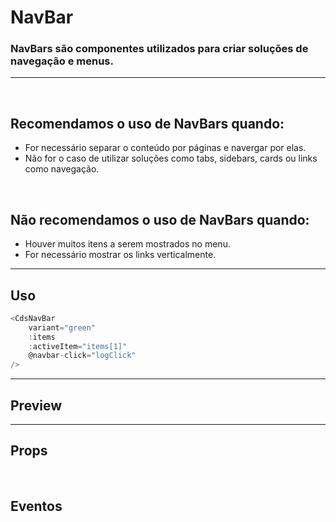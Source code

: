 # NavBar

### NavBars são componentes utilizados para criar soluções de navegação e menus.
---
<br />

## Recomendamos o uso de NavBars quando:
- For necessário separar o conteúdo por páginas e navergar por elas.
- Não for o caso de utilizar soluções como tabs, sidebars, cards ou links como navegação.

<br />

## Não recomendamos o uso de NavBars quando:
- Houver muitos itens a serem mostrados no menu.
- For necessário mostrar os links verticalmente.

---

## Uso

```js
<CdsNavBar
	variant="green"
	:items
	:activeItem="items[1]"
	@navbar-click="logClick"
/>
```

---

## Preview

<PreviewBuilder
	:component="CdsNavBar"
	:events="cdsNavBarEvents"
	:items
	:activeItem="items[1]"
/>

---

## Props

<APITable
	name="NavBar"
	section="props"
/>
<br />

## Eventos

<APITable
	name="NavBar"
	section="events"
/>
<br />

<script setup>
import { ref } from 'vue';
import CdsNavBar from '@/components/NavBar.vue';

const cdsNavBarEvents = [
	'navbar-click'
];

const items = ref([
	{
		label: 'Mapa de grupo de risco',
		route: {
			path: '/mapa',
			name: 'principal'
		},
	},
	{
		label: 'Liga Saudável',
		route: {
			path: '/liga-saudavel',
			name: 'pagina1'
		},
	},
	{
		label: 'Mapa de calor dos bairros',
		route: {
			path: '/mapa-de-calor',
			name: 'pagina2'
		},
	},
]);
</script>
